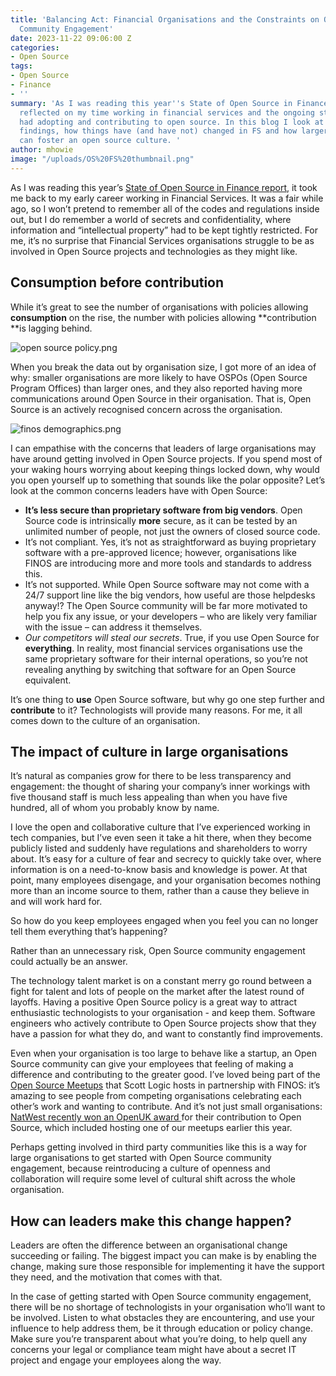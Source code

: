 ```yaml
---
title: 'Balancing Act: Financial Organisations and the Constraints on Open Source
  Community Engagement'
date: 2023-11-22 09:06:00 Z
categories:
- Open Source
tags:
- Open Source
- Finance
- ''
summary: 'As I was reading this year''s State of Open Source in Finance report, I
  reflected on my time working in financial services and the ongoing struggle they
  had adopting and contributing to open source. In this blog I look at the report''s
  findings, how things have (and have not) changed in FS and how larger organisations
  can foster an open source culture. '
author: mhowie
image: "/uploads/OS%20FS%20thumbnail.png"
---
```


As I was reading this year’s [State of Open Source in Finance report](https://www.finos.org/state-of-open-source-in-financial-services-2023), it took me back to my early career working in Financial Services. It was a fair while ago, so I won’t pretend to remember all of the codes and regulations inside out, but I do remember a world of secrets and confidentiality, where information and “intellectual property” had to be kept tightly restricted. For me, it’s no surprise that Financial Services organisations struggle to be as involved in Open Source projects and technologies as they might like.

## Consumption before contribution
While it’s great to see the number of organisations with policies allowing **consumption** on the rise, the number with policies allowing **contribution **is lagging behind. 


![open source policy.png](/uploads/open%20source%20policy.png)


When you break the data out by organisation size, I got more of an idea of why: smaller organisations are more likely to have OSPOs (Open Source Program Offices) than larger ones, and they also reported having more communications around Open Source in their organisation. That is, Open Source is an actively recognised concern across the organisation.

![finos demographics.png](/uploads/finos%20demographics.png)


I can empathise with the concerns that leaders of large organisations may have around getting involved in Open Source projects. If you spend most of your waking hours worrying about keeping things locked down, why would you open yourself up to something that sounds like the polar opposite? Let’s look at the common concerns leaders have with Open Source:

* **It’s less secure than proprietary software from big vendors**. Open Source code is intrinsically **more** secure, as it can be tested by an unlimited number of people, not just the owners of closed source code.
* It’s not compliant. Yes, it’s not as straightforward as buying proprietary software with a pre-approved licence; however, organisations like FINOS are introducing more and more tools and standards to address this.
* It’s not supported. While Open Source software may not come with a 24/7 support line like the big vendors, how useful are those helpdesks anyway!? The Open Source community will be far more motivated to help you fix any issue, or your developers – who are likely very familiar with the issue – can address it themselves.
* *Our competitors will steal our secrets*. True, if you use Open Source for **everything**. In reality, most financial services organisations use the same proprietary software for their internal operations, so you’re not revealing anything by switching that software for an Open Source equivalent.

It’s one thing to **use** Open Source software, but why go one step further and **contribute** to it? Technologists will provide many reasons. For me, it all comes down to the culture of an organisation.

## The impact of culture in large organisations
It’s natural as companies grow for there to be less transparency and engagement: the thought of sharing your company’s inner workings with five thousand staff is much less appealing than when you have five hundred, all of whom you probably know by name. 

I love the open and collaborative culture that I’ve experienced working in tech companies, but I’ve even seen it take a hit there, when they become publicly listed and suddenly have regulations and shareholders to worry about. It’s easy for a culture of fear and secrecy to quickly take over, where information is on a need-to-know basis and knowledge is power. At that point, many employees disengage, and your organisation becomes nothing more than an income source to them, rather than a cause they believe in and will work hard for.

So how do you keep employees engaged when you feel you can no longer tell them everything that’s happening?

Rather than an unnecessary risk, Open Source community engagement could actually be an answer. 

The technology talent market is on a constant merry go round between a fight for talent and lots of people on the market after the latest round of layoffs. Having a positive Open Source policy is a great way to attract enthusiastic technologists to your organisation - and keep them. Software engineers who actively contribute to Open Source projects show that they have a passion for what they do, and want to constantly find improvements.

Even when your organisation is too large to behave like a startup, an Open Source community can give your employees that feeling of making a difference and contributing to the greater good. I’ve loved being part of the [Open Source Meetups](https://www.meetup.com/pro/scott-logic/) that Scott Logic hosts in partnership with FINOS: it’s amazing to see people from competing organisations celebrating each other’s work and wanting to contribute. And it’s not just small organisations: [NatWest recently won an OpenUK award ](https://openuk.uk/awards/openuk-awards-2023-fourth-edition/)for their contribution to Open Source, which included hosting one of our meetups earlier this year.

Perhaps getting involved in third party communities like this is a way for large organisations to get started with Open Source community engagement, because reintroducing a culture of openness and collaboration will require some level of cultural shift across the whole organisation.

## How can leaders make this change happen?
Leaders are often the difference between an organisational change succeeding or failing. The biggest impact you can make is by enabling the change, making sure those responsible for implementing it have the support they need, and the motivation that comes with that. 

In the case of getting started with Open Source community engagement, there will be no shortage of technologists in your organisation who’ll want to be involved. Listen to what obstacles they are encountering, and use your influence to help address them, be it through education or policy change. Make sure you’re transparent about what you’re doing, to help quell any concerns your legal or compliance team might have about a secret IT project and engage your employees along the way.


